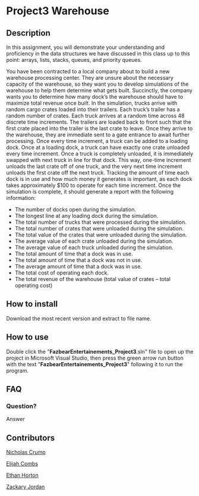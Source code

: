 # Project3 Warehouse

## Description
In this assignment, you will demonstrate your understanding and proficiency in the data
structures we have discussed in this class up to this point: arrays, lists, stacks, queues, and
priority queues.

  You have been contracted to a local company about to build a new warehouse processing
center. They are unsure about the necessary capacity of the warehouse, so they want you to
develop simulations of the warehouse to help them determine what gets built. Succinctly, the
company wants you to determine how many dock’s the warehouse should have to maximize total
revenue once built.
  In the simulation, trucks arrive with random cargo crates loaded into their trailers. Each
truck’s trailer has a random number of crates. Each truck arrives at a random time across 48
discrete time increments. The trailers are loaded back to front such that the first crate placed into
the trailer is the last crate to leave. Once they arrive to the warehouse, they are immediate sent
to a gate entrance to await further processing. Once every time increment, a truck can be added
to a loading dock.
  Once at a loading dock, a truck can have exactly one crate unloaded every time
increment. Once a truck is completely unloaded, it is immediately swapped with next truck in line
for that dock. This way, one-time increment unloads the last crate off of one truck, and the very
next time increment unloads the first crate off the next truck.
  Tracking the amount of time each dock is in use and how much money it generates is
important, as each dock takes approximately $100 to operate for each time increment.
Once the simulation is complete, it should generate a report with the following information:

* The number of docks open during the simulation.
* The longest line at any loading dock during the simulation.
* The total number of trucks that were processed during the simulation.
* The total number of crates that were unloaded during the simulation.
* The total value of the crates that were unloaded during the simulation.
* The average value of each crate unloaded during the simulation.
* The average value of each truck unloaded during the simulation.
* The total amount of time that a dock was in use.
* The total amount of time that a dock was not in use.
* The average amount of time that a dock was in use.
* The total cost of operating each dock.
* The total revenue of the warehouse (total value of crates – total operating cost)

## How to install
Download the most recent version and extract to file name.

## How to use
Double click the "**FazbearEntertainements_Project3**.sln" file to open up the project in Microsoft Visual Studio, then press the green arrow run button with the text "**FazbearEntertainements_Project3**" following it to run the program.

## FAQ

### Question?
Answer

## Contributors
[Nicholas Crump](https://github.com/Kataruse)

[Elijah Combs](https://github.com/ConeDome)

[Ethan Horton](https://github.com/hortonew27)

[Zackary Jordan](https://github.com/ShadowWlkr)
